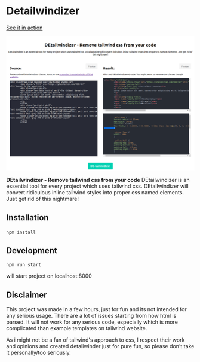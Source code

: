 # Detailwindizer

[See it in action](https://detailwindizer.herokuapp.com/)

<img src="https://github.com/macap/detailwindizer/blob/master/public/screenshot.png?raw=true" alt="Browser view" />

**DEtailwindizer - Remove tailwind css from your code**
DEtailwindizer is an essential tool for every project which uses tailwind css. DEtailwindizer will convert ridiculous inline tailwind styles into proper css named elements. Just get rid of this nightmare!

## Installation

```
npm install
```

## Development

```
npm run start
```

will start project on localhost:8000

## Disclaimer

This project was made in a few hours, just for fun and its not intended for any serious usage. There are a lot of issues starting from how html is parsed. It will not work for any serious code, especially which is more complicated than example templates on tailwind website.

As i might not be a fan of tailwind's approach to css, I respect their work and opinions and created detailwinder just for pure fun, so please don't take it personally/too seriously.
